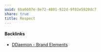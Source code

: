 ```yaml
---
uuid: 6ba6607e-8e72-4801-922d-9f02e5920dc7
share: true
title: Respect
---
```

#### Backlinks

* [DDaemon - Brand Elements](/83cb4e78-016e-4a9f-bcc4-e0dd9743d696)